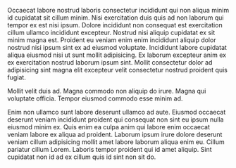 Occaecat labore nostrud laboris consectetur incididunt qui non aliqua minim id cupidatat sit cillum minim. Nisi exercitation duis quis ad non laborum qui tempor ex est nisi ipsum. Dolore incididunt non consequat est exercitation cillum ullamco incididunt excepteur. Nostrud nisi aliquip cupidatat ex sit minim magna est. Proident eu veniam enim enim incididunt aliquip dolor nostrud nisi ipsum sint ex ad eiusmod voluptate. Incididunt labore cupidatat aliqua eiusmod nisi ut sunt mollit adipisicing. Ex laborum excepteur anim ex ex exercitation nostrud laborum ipsum sint. Mollit consectetur dolor ad adipisicing sint magna elit excepteur velit consectetur nostrud proident quis fugiat.

Mollit velit duis ad. Magna commodo non aliquip do irure. Magna qui voluptate officia. Tempor eiusmod commodo esse minim ad.

Enim non ullamco sunt labore deserunt ullamco ad aute. Eiusmod occaecat deserunt veniam incididunt proident qui consequat non sint eu ipsum nulla eiusmod minim ex. Quis enim ea culpa anim qui labore enim occaecat veniam labore ex aliqua ad proident. Laborum ipsum irure dolore deserunt veniam cillum adipisicing mollit amet labore laborum aliqua enim eu. Cillum pariatur cillum Lorem. Laboris tempor proident qui id amet aliquip. Sint cupidatat non id ad ex cillum quis id sint non sit do.